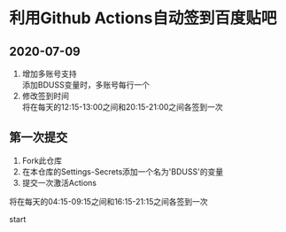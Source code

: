 # 利用Github Actions自动签到百度贴吧

## 2020-07-09

1. 增加多账号支持  
    添加BDUSS变量时，多账号每行一个  
2. 修改签到时间  
    将在每天的12:15-13:00之间和20:15-21:00之间各签到一次  


## 第一次提交

1. Fork此仓库
2. 在本仓库的Settings-Secrets添加一个名为'BDUSS'的变量
3. 提交一次激活Actions

将在每天的04:15-09:15之间和16:15-21:15之间各签到一次

start

